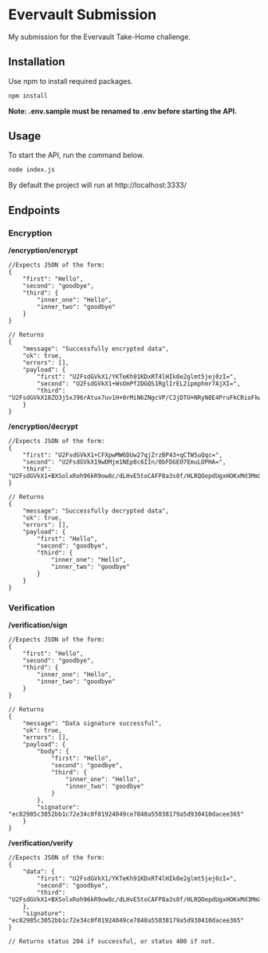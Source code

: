 
# Evervault Submission

My submission for the Evervault Take-Home challenge.

## Installation

Use npm to install required packages.

```bash
npm install
```
**Note: .env.sample must be renamed to .env before starting the API.** 

## Usage
To start the API, run the command below. 

```bash
node index.js
```
By default the project will run at http://localhost:3333/

## Endpoints

### Encryption 
**/encryption/encrypt**

```
//Expects JSON of the form:
{
    "first": "Hello",
    "second": "goodbye",
    "third": {
        "inner_one": "Hello",
        "inner_two": "goodbye"
    }
}

// Returns
{
    "message": "Successfully encrypted data",
    "ok": true,
    "errors": [],
    "payload": {
        "first": "U2FsdGVkX1/YKTeKh91KDxRT4lHIk0e2glmt5jej0zI=",
        "second": "U2FsdGVkX1+WsOmPf2DGQS1RglIrEL2ipmphmr7AjXI=",
        "third": "U2FsdGVkX18ZO3jSxJ96rAtux7uv1H+0rMiN6ZNgcVP/C3jDTU+NRyN8E4PruFkCRioFkwLA9omhyyo71/kDKA=="
    }
}
```

**/encryption/decrypt**

```
//Expects JSON of the form:
{
    "first": "U2FsdGVkX1+CFXpwMW6DUw27qjZrzBP43+qCTWSuQqc=",
    "second": "U2FsdGVkX19wDMjm1NEp0c6IIn/0bFDGEO7EmuLOPHA=",
    "third": "U2FsdGVkX1+BXSolxRoh96kR9ow8c/dLHvE5toCAFP8a3s0f/HLRQOepdUgxHOKxMd3MmX+UgXRC/6aVgJD94A=="
}

// Returns
{
    "message": "Successfully decrypted data",
    "ok": true,
    "errors": [],
    "payload": {
        "first": "Hello",
        "second": "goodbye",
        "third": {
            "inner_one": "Hello",
            "inner_two": "goodbye"
        }
    }
}
```
### Verification
**/verification/sign**

```
//Expects JSON of the form:
{
    "first": "Hello",
    "second": "goodbye",
    "third": {
        "inner_one": "Hello",
        "inner_two": "goodbye"
    }
}

// Returns
{
    "message": "Data signature successful",
    "ok": true,
    "errors": [],
    "payload": {
        "body": {
            "first": "Hello",
            "second": "goodbye",
            "third": {
                "inner_one": "Hello",
                "inner_two": "goodbye"
            }
        },
        "signature": "ec82985c3052bb1c72e34c0f01924049ce7840a55038179a5d930410dacee365"
    }
}
```

**/verification/verify**

```
//Expects JSON of the form:
{
    "data": {
        "first": "U2FsdGVkX1/YKTeKh91KDxRT4lHIk0e2glmt5jej0zI=",
        "second": "goodbye",
        "third": "U2FsdGVkX1+BXSolxRoh96kR9ow8c/dLHvE5toCAFP8a3s0f/HLRQOepdUgxHOKxMd3MmX+UgXRC/6aVgJD94A=="
    },
    "signature": "ec82985c3052bb1c72e34c0f01924049ce7840a55038179a5d930410dacee365"
}

// Returns status 204 if successful, or status 400 if not.

```


